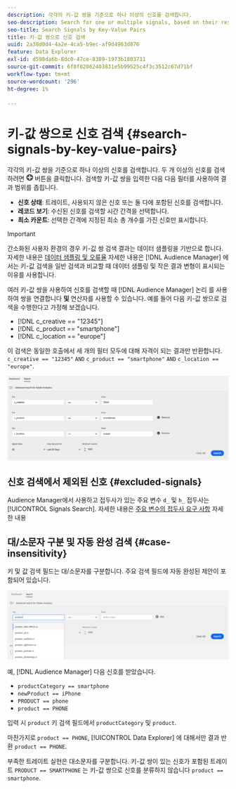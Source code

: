 ```yaml
---
description: 각각의 키-값 쌍을 기준으로 하나 이상의 신호를 검색합니다.
seo-description: Search for one or multiple signals, based on their respective key-value pairs.
seo-title: Search Signals by Key-Value Pairs
title: 키-값 쌍으로 신호 검색
uuid: 2a38d0d4-4a2e-4ca5-b9ec-af9d4963d876
feature: Data Explorer
exl-id: d598da6b-8dc0-47ce-8389-1973b1803711
source-git-commit: 6f8f82062403831e5b99525c4f3c3512c67d71bf
workflow-type: tm+mt
source-wordcount: '296'
ht-degree: 1%

---
```


# 키-값 쌍으로 신호 검색 {#search-signals-by-key-value-pairs}

각각의 키-값 쌍을 기준으로 하나 이상의 신호를 검색합니다.
두 개 이상의 신호를 검색하려면 ![추가](assets/icon_add.png) 버튼을 클릭합니다. 검색할 키-값 쌍을 입력한 다음 다음 필터를 사용하여 결과 범위를 좁힙니다.

* **신호 상태**: 트레이트, 사용되지 않은 신호 또는 둘 다에 포함된 신호를 검색합니다.
* **레코드 보기**: 수신된 신호를 검색할 시간 간격을 선택합니다.
* **최소 카운트**: 선택한 간격에 지정된 최소 총 개수를 가진 신호만 표시합니다.

>[!IMPORTANT]
>
>간소화된 사용자 환경의 경우 키-값 쌍 검색 결과는 데이터 샘플링을 기반으로 합니다. 자세한 내용은 [데이터 샘플링 및 오류율](/help/using/reporting/report-sampling.md) 자세한 내용은 [!DNL Audience Manager] 에서는 키-값 검색을 일반 검색과 비교할 때 데이터 샘플링 및 작은 결과 변형이 표시되는 이유를 사용합니다.

여러 키-값 쌍을 사용하여 신호를 검색할 때 [!DNL Audience Manager] 논리 를 사용하여 쌍을 연결합니다 **및** 연산자를 사용할 수 있습니다. 예를 들어 다음 키-값 쌍으로 검색을 수행한다고 가정해 보겠습니다.

* [!DNL c_creative == "12345"]
* [!DNL c_product == "smartphone"]
* [!DNL c_location == "europe"]

이 검색은 동일한 호출에서 세 개의 필터 모두에 대해 자격이 되는 결과만 반환합니다. `c_creative == "12345"` `AND` `c_product == "smartphone"` `AND` `c_location == "europe"`.

![](assets/signals-search.png)

## 신호 검색에서 제외된 신호 {#excluded-signals}

Audience Manager에서 사용하고 접두사가 있는 주요 변수 `d_` 및 `h_` 접두사는 [!UICONTROL Signals Search]. 자세한 내용은 [주요 변수의 접두사 요구 사항](../../traits/trait-variable-prefixes.md) 자세한 내용

## 대/소문자 구분 및 자동 완성 검색 {#case-insensitivity}

키 및 값 검색 필드는 대/소문자를 구분합니다. 주요 검색 필드에 자동 완성된 제안이 포함되어 있습니다.

![](assets/signal-search-suggestions.png)

예, [!DNL Audience Manager] 다음 신호를 받았습니다.

* `productCategory == smartphone`
* `newProduct == iPhone`
* `PRODUCT == phone`
* `product == PHONE`

입력 시 `product` 키 검색 필드에서 `productCategory` 및 `product`.

마찬가지로 `product == PHONE`, [!UICONTROL Data Explorer] 에 대해서만 결과 반환 `product == PHONE`.

부족한 트레이트 실현은 대소문자를 구분합니다. 키-값 쌍이 있는 신호가 포함된 트레이트 `PRODUCT == SMARTPHONE` 는 키-값 쌍으로 신호를 분류하지 않습니다 `product == smartphone`.

